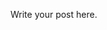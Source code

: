 <!-- 
.. title: Introduction
.. slug: 01-intro
.. date: 2016-09-26 16:20:47 UTC+08:00
.. tags: 
.. category: 
.. link: 
.. description: 
.. type: text
-->

Write your post here.
